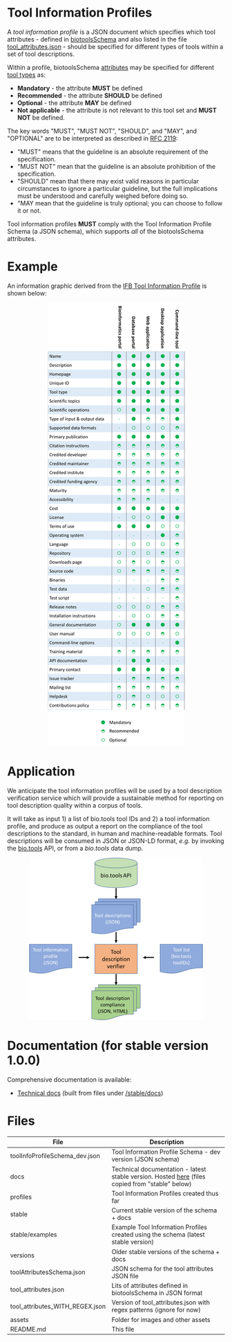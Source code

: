 # Tool Information Profiles

A *tool information profile* is a JSON document which specifies which tool attributes - defined in [biotoolsSchema](https://github.com/bio-tools/biotoolsSchema) and also listed in the file [tool_attributes.json](https://github.com/bio-tools/Tool-Information-Profiles/blob/master/tool_attributes.json) - should be specified for different types of tools within a set of tool descriptions.

Within a profile, biotoolsSchema [attributes](https://biotoolsschema.readthedocs.io/en/latest/biotoolsschema_elements.html#) may be specified for different [tool types](https://biotoolsschema.readthedocs.io/en/latest/controlled_vocabularies.html#tool-type) as:  
* **Mandatory** - the attribute **MUST** be defined
* **Recommended** - the attribute **SHOULD** be defined
* **Optional** - the attribute **MAY** be defined
* **Not applicable** - the attribute is not relevant to this tool set and **MUST NOT** be defined.

The key words "MUST", "MUST NOT", "SHOULD", and "MAY", and "OPTIONAL" are to be interpreted as described in [RFC 2119](http://www.ietf.org/rfc/rfc2119.txt):

* "MUST" means that the guideline is an absolute requirement of the specification.
* "MUST NOT" mean that the guideline is an absolute prohibition of the specification.
* "SHOULD" mean that there may exist valid reasons in particular circumstances to ignore a particular guideline, but the full implications must be understood and carefully weighed before doing so.
* "MAY mean that the guideline is truly optional; you can choose to follow it or not.

Tool information profiles **MUST** comply with the Tool Information Profile Schema (a JSON schema), which supports *all* of the biotoolsSchema attributes.

# Example
An information graphic derived from the [IFB Tool Information Profile](https://github.com/bio-tools/Tool-Information-Profiles/blob/master/profiles/ifbToolInfoProfile.json) is shown below:
<p align="center">
<img src="assets/ifb_info_standard.png" />
</p>



# Application
We anticipate the tool information profiles will be used by a tool description verification service which will provide a sustainable method for reporting on tool description quality within a corpus of tools.

It will take as input 1) a list of bio.tools tool IDs and 2) a tool information profile, and produce as output a report on the compliance of the tool descriptions to the standard, in human and machine-readable formats. Tool descriptions will be consumed in JSON or JSON-LD format, *e.g.* by invoking the [bio.tools](https://bio.tools) API, or from a *bio.tools* data dump.

<p align="center">
<img src="assets/toolDescriptionVerifier.png" />
</p>


# Documentation (for stable version 1.0.0)
Comprehensive documentation is available: 
* [Technical docs](http://bio-tools.github.io/Tool-Information-Profiles/) (built from files under [/stable/docs](https://github.com/bio-tools/Tool-Information-Profiles/tree/master/stable/docs))

# Files

File                            | Description
----                            | -----------
toolInfoProfileSchema_dev.json  | Tool Information Profile Schema - dev version (JSON schema)
docs                            | Technical documentation - latest stable version.  Hosted [here](http://bio-tools.github.io/Tool-Information-Profiles/) (files copied from "stable" below)
profiles                        | Tool Information Profiles created thus far
stable                          | Current stable version of the schema + docs 
stable/examples                 | Example Tool Information Profiles created using the schema (latest stable version)
versions                        | Older stable versions of the schema + docs
toolAttributesSchema.json       | JSON schema for the tool attributes JSON file
tool_attributes.json	        | Lits of attributes defined in biotoolsSchema in JSON format
tool_attributes_WITH_REGEX.json | Version of tool_attributes.json with regex patterns (ignore for now)
assets                          | Folder for images and other assets
README.md		        | This file






